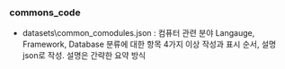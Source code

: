 ### commons_code
- datasets\common_comodules.json : 컴퓨터 관련 분야 Langauge,	Framework, Database 분류에 대한 항목 4가지 이상 작성과 표시 순서, 설명 json로 작성. 설명은 간략한 요약 방식
